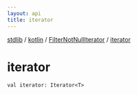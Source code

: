 ```yaml
---
layout: api
title: iterator
---
```

[stdlib](../../index.html) / [kotlin](../index.html) / [FilterNotNullIterator](index.html) / [iterator](iterator.html)

# iterator

```
val iterator: Iterator<T>
```
